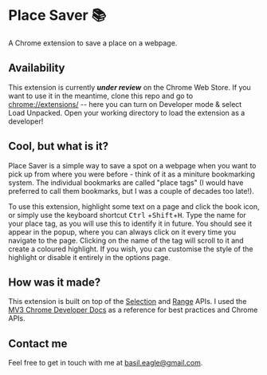 # Place Saver :books: #
A Chrome extension to save a place on a webpage.

## Availability ##
This extension is currently ***under review*** on the Chrome Web Store. If you want to use it in the meantime, clone this repo and go to <chrome://extensions/> -- here you can turn on Developer mode & select Load Unpacked. Open your working directory to load the extension as a developer!

## Cool, but what is it? ##
Place Saver is a simple way to save a spot on a webpage when you want to pick up from where you were before - think of it as a miniture bookmarking system. The individual bookmarks are called "place tags" (I would have preferred to call them bookmarks, but I was a couple of decades too late!).

To use this extension, highlight some text on a page and click the book icon, or simply use the keyboard shortcut <kbd>Ctrl</kbd> +<kbd>Shift</kbd>+<kbd>H</kbd>. Type the name for your place tag, as you will use this to identify it in future. You should see it appear in the popup, where you can always click on it every time you navigate to the page. Clicking on the name of the tag will scroll to it and create a coloured highlight. If you wish, you can customise the style of the highlight or disable it entirely in the options page.

## How was it made? ##
This extension is built on top of the [Selection](https://developer.mozilla.org/en-US/docs/Web/API/Selection "Selection API") and [Range](https://developer.mozilla.org/en-US/docs/Web/API/Range "Range API") APIs. I used the [MV3 Chrome Developer Docs](https://developer.chrome.com/docs/extensions/mv3/ "MV3 Chrome Developer Docs") as a reference for best practices and Chrome APIs.

## Contact me ##
Feel free to get in touch with me at basil.eagle@gmail.com.